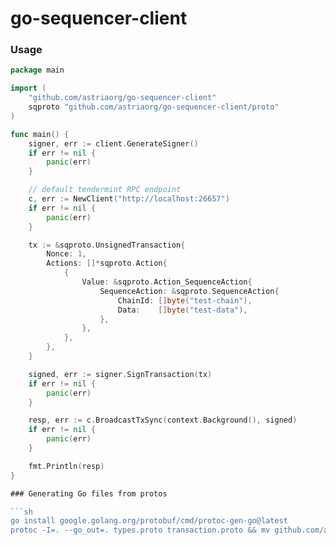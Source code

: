 # go-sequencer-client

### Usage
```go
package main

import (
    "github.com/astriaorg/go-sequencer-client"
    sqproto "github.com/astriaorg/go-sequencer-client/proto"
)

func main() {
    signer, err := client.GenerateSigner()
	if err != nil {
        panic(err)
    }

    // default tendermint RPC endpoint
	c, err := NewClient("http://localhost:26657")
	if err != nil {
        panic(err)
    }

	tx := &sqproto.UnsignedTransaction{
		Nonce: 1,
		Actions: []*sqproto.Action{
			{
				Value: &sqproto.Action_SequenceAction{
					SequenceAction: &sqproto.SequenceAction{
						ChainId: []byte("test-chain"),
						Data:    []byte("test-data"),
					},
				},
			},
		},
	}

	signed, err := signer.SignTransaction(tx)
	if err != nil {
        panic(err)
    }

	resp, err := c.BroadcastTxSync(context.Background(), signed)
	if err != nil {
        panic(err)
    }

    fmt.Println(resp)
}

### Generating Go files from protos

```sh
go install google.golang.org/protobuf/cmd/protoc-gen-go@latest
protoc -I=. --go_out=. types.proto transaction.proto && mv github.com/astriaorg/go-sequencer-client/* proto/ && rm -r github.com/
```

